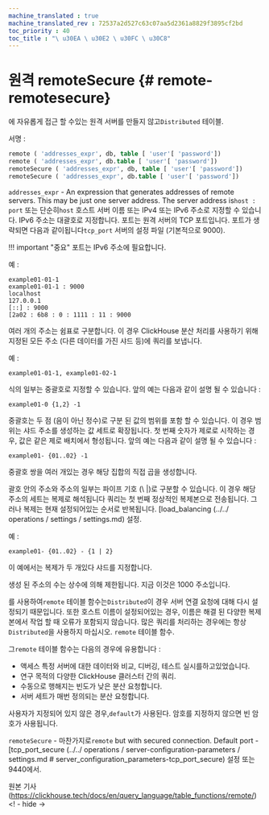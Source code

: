 ```yaml
---
machine_translated : true
machine_translated_rev : 72537a2d527c63c07aa5d2361a8829f3895cf2bd
toc_priority : 40
toc_title : "\ u30EA \ u30E2 \ u30FC \ u30C8"
---
```


# 원격 remoteSecure {# remote-remotesecure}

에 자유롭게 접근 할 수있는 원격 서버를 만들지 않고`Distributed` 테이블.

서명 :

```sql
remote ( 'addresses_expr', db, table [ 'user'[ 'password'])
remote ( 'addresses_expr', db.table [ 'user'[ 'password'])
remoteSecure ( 'addresses_expr', db, table [ 'user'[ 'password'])
remoteSecure ( 'addresses_expr', db.table [ 'user'[ 'password'])
```

`addresses_expr` - An expression that generates addresses of remote servers. This may be just one server address. The server address is`host : port` 또는 단순히`host` 호스트 서버 이름 또는 IPv4 또는 IPv6 주소로 지정할 수 있습니다. IPv6 주소는 대괄호로 지정합니다. 포트는 원격 서버의 TCP 포트입니다. 포트가 생략되면 다음과 같이됩니다`tcp_port` 서버의 설정 파일 (기본적으로 9000).

!!! important "중요"
    포트는 IPv6 주소에 필요합니다.

예 :

```text
example01-01-1
example01-01-1 : 9000
localhost
127.0.0.1
[::] : 9000
[2a02 : 6b8 : 0 : 1111 : 11 : 9000
```

여러 개의 주소는 쉼표로 구분합니다. 이 경우 ClickHouse 분산 처리를 사용하기 위해 지정된 모든 주소 (다른 데이터를 가진 샤드 등)에 쿼리를 보냅니다.

예 :

```text
example01-01-1, example01-02-1
```

식의 일부는 중괄호로 지정할 수 있습니다. 앞의 예는 다음과 같이 설명 될 수 있습니다 :

```text
example01-0 {1,2} -1
```

중괄호는 두 점 (음이 아닌 정수)로 구분 된 값의 범위를 포함 할 수 있습니다. 이 경우 범위는 샤드 주소를 생성하는 값 세트로 확장됩니다. 첫 번째 숫자가 제로로 시작하는 경우, 값은 같은 제로 배치에서 형성됩니다. 앞의 예는 다음과 같이 설명 될 수 있습니다 :

```text
example01- {01..02} -1
```

중괄호 쌍을 여러 개있는 경우 해당 집합의 직접 곱을 생성합니다.

괄호 안의 주소와 주소의 일부는 파이프 기호 (\ |)로 구분할 수 있습니다. 이 경우 해당 주소의 세트는 복제로 해석됩니다 쿼리는 첫 번째 정상적인 복제본으로 전송됩니다. 그러나 복제는 현재 설정되어있는 순서로 반복됩니다. [load_balancing (../../ operations / settings / settings.md) 설정.

예 :

```text
example01- {01..02} - {1 | 2}
```

이 예에서는 복제가 두 개있다 샤드를 지정합니다.

생성 된 주소의 수는 상수에 의해 제한됩니다. 지금 이것은 1000 주소입니다.

를 사용하여`remote` 테이블 함수는`Distributed`이 경우 서버 연결 요청에 대해 다시 설정되기 때문입니다. 또한 호스트 이름이 설정되어있는 경우, 이름은 해결 된 다양한 복제본에서 작업 할 때 오류가 포함되지 않습니다. 많은 쿼리를 처리하는 경우에는 항상`Distributed`을 사용하지 마십시오. `remote` 테이블 함수.

그`remote` 테이블 함수는 다음의 경우에 유용합니다 :

- 액세스 특정 서버에 대한 데이터와 비교, 디버깅, 테스트 실시를하고있었습니다.
- 연구 목적의 다양한 ClickHouse 클러스터 간의 쿼리.
- 수동으로 행해지는 빈도가 낮은 분산 요청합니다.
- 서버 세트가 매번 정의되는 분산 요청합니다.

사용자가 지정되어 있지 않은 경우,`default`가 사용된다.
암호를 지정하지 않으면 빈 암호가 사용됩니다.

`remoteSecure` - 마찬가지로`remote` but with secured connection. Default port - [tcp_port_secure (../../ operations / server-configuration-parameters / settings.md # server_configuration_parameters-tcp_port_secure) 설정 또는 9440에서.

원본 기사 (https://clickhouse.tech/docs/en/query_language/table_functions/remote/) <! - hide ->
